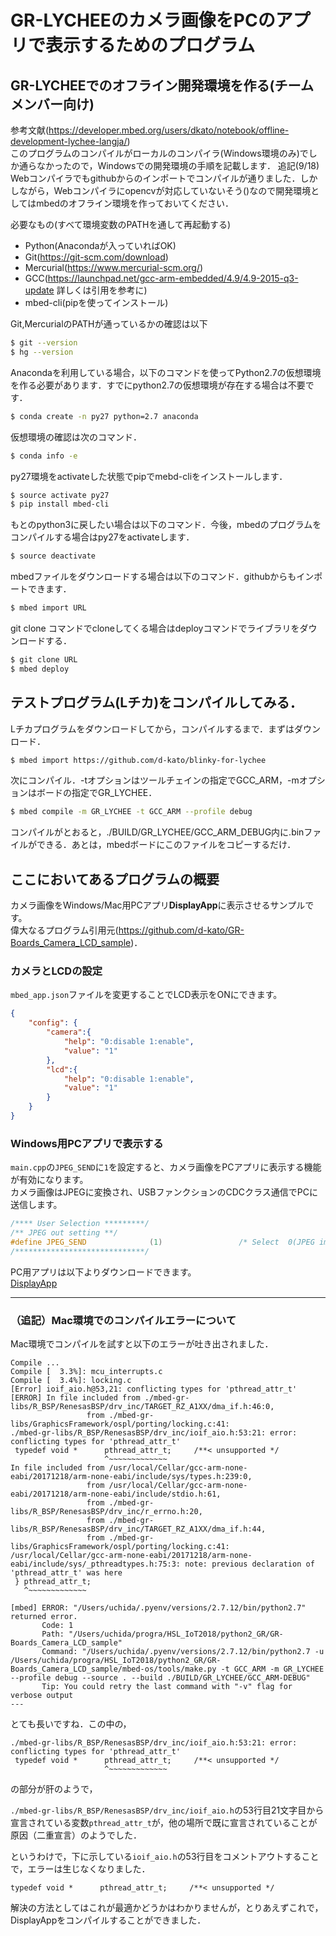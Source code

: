 # GR-LYCHEEのカメラ画像をPCのアプリで表示するためのプログラム

## GR-LYCHEEでのオフライン開発環境を作る(チームメンバー向け)
参考文献(https://developer.mbed.org/users/dkato/notebook/offline-development-lychee-langja/)  
このプログラムのコンパイルがローカルのコンパイラ(Windows環境のみ)でしか通らなかったので，Windowsでの開発環境の手順を記載します．
追記(9/18) 
Webコンパイラでもgithubからのインポートでコンパイルが通りました．しかしながら，Webコンパイラにopencvが対応していないそう()なので開発環境としてはmbedのオフライン環境を作っておいてください．

必要なもの(すべて環境変数のPATHを通して再起動する)
- Python(Anacondaが入っていればOK)
- Git(https://git-scm.com/download)
- Mercurial(https://www.mercurial-scm.org/)
- GCC(https://launchpad.net/gcc-arm-embedded/4.9/4.9-2015-q3-update 詳しくは引用を参考に)
- mbed-cli(pipを使ってインストール)

Git,MercurialのPATHが通っているかの確認は以下
```sh
$ git --version
$ hg --version
```
Anacondaを利用している場合，以下のコマンドを使ってPython2.7の仮想環境を作る必要があります．すでにpython2.7の仮想環境が存在する場合は不要です．
```sh
$ conda create -n py27 python=2.7 anaconda
```
仮想環境の確認は次のコマンド．
```sh
$ conda info -e
```
py27環境をactivateした状態でpipでmebd-cliをインストールします．
```sh
$ source activate py27
$ pip install mbed-cli 
```
もとのpython3に戻したい場合は以下のコマンド．今後，mbedのプログラムをコンパイルする場合はpy27をactivateします．
```sh
$ source deactivate  
```

mbedファイルをダウンロードする場合は以下のコマンド．githubからもインポートできます．
```sh
$ mbed import URL
```
git clone コマンドでcloneしてくる場合はdeployコマンドでライブラリをダウンロードする．
```sh
$ git clone URL
$ mbed deploy
```

## テストプログラム(Lチカ)をコンパイルしてみる．
Lチカプログラムをダウンロードしてから，コンパイルするまで．まずはダウンロード．
```sh
$ mbed import https://github.com/d-kato/blinky-for-lychee
```
次にコンパイル．-tオプションはツールチェインの指定でGCC_ARM，-mオプションはボードの指定でGR_LYCHEE．
```sh
$ mbed compile -m GR_LYCHEE -t GCC_ARM --profile debug
```
コンパイルがとおると，./BUILD/GR_LYCHEE/GCC_ARM_DEBUG内に.binファイルができる．あとは，mbedボードにこのファイルをコピーするだけ．


## ここにおいてあるプログラムの概要
カメラ画像をWindows/Mac用PCアプリ**DisplayApp**に表示させるサンプルです。  
偉大なるプログラム引用元(https://github.com/d-kato/GR-Boards_Camera_LCD_sample)．

### カメラとLCDの設定
``mbed_app.json``ファイルを変更することでLCD表示をONにできます。
```json
{
    "config": {
        "camera":{
            "help": "0:disable 1:enable",
            "value": "1"
        },
        "lcd":{
            "help": "0:disable 1:enable",
            "value": "1"
        }
    }
}
```

### Windows用PCアプリで表示する
``main.cpp``の``JPEG_SEND``に``1``を設定すると、カメラ画像をPCアプリに表示する機能が有効になります。  
カメラ画像はJPEGに変換され、USBファンクションのCDCクラス通信でPCに送信します。  
```cpp
/**** User Selection *********/
/** JPEG out setting **/
#define JPEG_SEND              (1)                 /* Select  0(JPEG images are not output to PC) or 1(JPEG images are output to PC on USB(CDC) for focusing the camera) */
/*****************************/
```
PC用アプリは以下よりダウンロードできます。  
[DisplayApp](https://developer.mbed.org/users/dkato/code/DisplayApp/)  

---
### （追記）Mac環境でのコンパイルエラーについて
Mac環境でコンパイルを試すと以下のエラーが吐き出されました．
```
Compile ...
Compile [  3.3%]: mcu_interrupts.c
Compile [  3.4%]: locking.c
[Error] ioif_aio.h@53,21: conflicting types for 'pthread_attr_t'
[ERROR] In file included from ./mbed-gr-libs/R_BSP/RenesasBSP/drv_inc/TARGET_RZ_A1XX/dma_if.h:46:0,
                 from ./mbed-gr-libs/GraphicsFramework/ospl/porting/locking.c:41:
./mbed-gr-libs/R_BSP/RenesasBSP/drv_inc/ioif_aio.h:53:21: error: conflicting types for 'pthread_attr_t'
 typedef void *      pthread_attr_t;     /**< unsupported */
                     ^~~~~~~~~~~~~~
In file included from /usr/local/Cellar/gcc-arm-none-eabi/20171218/arm-none-eabi/include/sys/types.h:239:0,
                 from /usr/local/Cellar/gcc-arm-none-eabi/20171218/arm-none-eabi/include/stdio.h:61,
                 from ./mbed-gr-libs/R_BSP/RenesasBSP/drv_inc/r_errno.h:20,
                 from ./mbed-gr-libs/R_BSP/RenesasBSP/drv_inc/TARGET_RZ_A1XX/dma_if.h:44,
                 from ./mbed-gr-libs/GraphicsFramework/ospl/porting/locking.c:41:
/usr/local/Cellar/gcc-arm-none-eabi/20171218/arm-none-eabi/include/sys/_pthreadtypes.h:75:3: note: previous declaration of 'pthread_attr_t' was here
 } pthread_attr_t;
   ^~~~~~~~~~~~~~

[mbed] ERROR: "/Users/uchida/.pyenv/versions/2.7.12/bin/python2.7" returned error.
       Code: 1
       Path: "/Users/uchida/progra/HSL_IoT2018/python2_GR/GR-Boards_Camera_LCD_sample"
       Command: "/Users/uchida/.pyenv/versions/2.7.12/bin/python2.7 -u /Users/uchida/progra/HSL_IoT2018/python2_GR/GR-Boards_Camera_LCD_sample/mbed-os/tools/make.py -t GCC_ARM -m GR_LYCHEE --profile debug --source . --build ./BUILD/GR_LYCHEE/GCC_ARM-DEBUG"
       Tip: You could retry the last command with "-v" flag for verbose output
---
```
とても長いですね．この中の，
```
./mbed-gr-libs/R_BSP/RenesasBSP/drv_inc/ioif_aio.h:53:21: error: conflicting types for 'pthread_attr_t'
 typedef void *      pthread_attr_t;     /**< unsupported */
                     ^~~~~~~~~~~~~~
```
の部分が肝のようで，

``./mbed-gr-libs/R_BSP/RenesasBSP/drv_inc/ioif_aio.h``の53行目21文字目から宣言されている変数``pthread_attr_t``が，他の場所で既に宣言されていることが原因（二重宣言）のようでした．

というわけで，下に示している``ioif_aio.h``の53行目をコメントアウトすることで，エラーは生じなくなりました．

```
typedef void *      pthread_attr_t;     /**< unsupported */ 
```
解決の方法としてはこれが最適かどうかはわかりませんが，とりあえずこれで，DisplayAppをコンパイルすることができました．
